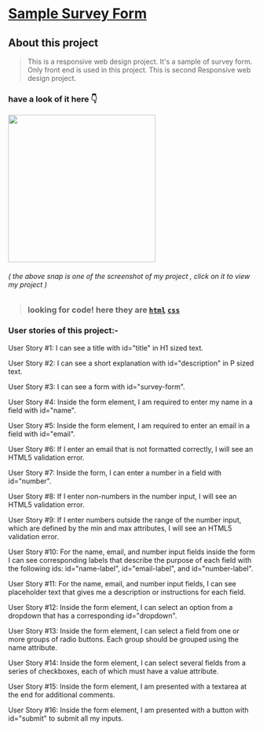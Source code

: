 # [Sample Survey Form](https://codepen.io/mnk17arts/full/ExZKGZj)

## About this project
> This is a responsive web design project. It's a sample of survey form. Only front end is used in this project. This is second Responsive web design project. 

### have a look of it here 👇
[<img height="300em" src="https://i.pinimg.com/236x/29/84/63/298463544a2b4b41563e9f8c685cc6f7.jpg">](https://codepen.io/mnk17arts/full/ExZKGZj)<br/>
###### ( the above snap is one of the screenshot of my project , click on it to view my project ) 
> ### looking for code! here they are [`html`](https://github.com/mnk17arts/myHtmlCssJs/blob/main/survey-form/survey-form.html) [`css`](https://github.com/mnk17arts/myHtmlCssJs/blob/main/survey-form/survey-form.css)
### User stories of this project:-
User Story #1: I can see a title with id="title" in H1 sized text.

User Story #2: I can see a short explanation with id="description" in P sized text.

User Story #3: I can see a form with id="survey-form".

User Story #4: Inside the form element, I am required to enter my name in a field with id="name".

User Story #5: Inside the form element, I am required to enter an email in a field with id="email".

User Story #6: If I enter an email that is not formatted correctly, I will see an HTML5 validation error.

User Story #7: Inside the form, I can enter a number in a field with id="number".

User Story #8: If I enter non-numbers in the number input, I will see an HTML5 validation error.

User Story #9: If I enter numbers outside the range of the number input, which are defined by the min and max attributes, I will see an HTML5 validation error.

User Story #10: For the name, email, and number input fields inside the form I can see corresponding labels that describe the purpose of each field with the following ids: id="name-label", id="email-label", and id="number-label".

User Story #11: For the name, email, and number input fields, I can see placeholder text that gives me a description or instructions for each field.

User Story #12: Inside the form element, I can select an option from a dropdown that has a corresponding id="dropdown".

User Story #13: Inside the form element, I can select a field from one or more groups of radio buttons. Each group should be grouped using the name attribute.

User Story #14: Inside the form element, I can select several fields from a series of checkboxes, each of which must have a value attribute.

User Story #15: Inside the form element, I am presented with a textarea at the end for additional comments.

User Story #16: Inside the form element, I am presented with a button with id="submit" to submit all my inputs.
